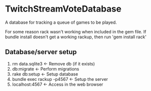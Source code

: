# TwitchStreamVoteDatabase
A database for tracking a queue of games to be played.

For some reason rack wasn't working when included in the gem file.  If bundle install doesn't get a working rackup, then run 'gem install rack'

## Database/server setup
1. rm data.sqlite3           <- Remove db (if it exists)
2. db:migrate                <- Perform migrations
3. rake db:setup             <- Setup database
4. bundle exec rackup -p4567 <- Setup the server
5. localhost:4567            <- Access in the web browser
